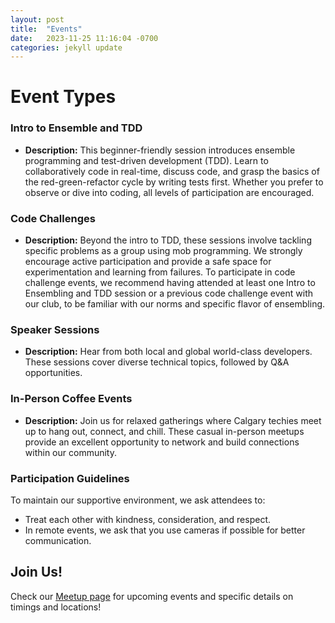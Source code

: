 ```yaml
---
layout: post
title:  "Events"
date:   2023-11-25 11:16:04 -0700
categories: jekyll update
---
```

# Event Types

### Intro to Ensemble and TDD
- **Description:** This beginner-friendly session introduces ensemble programming and test-driven development (TDD). Learn to collaboratively code in real-time, discuss code, and grasp the basics of the red-green-refactor cycle by writing tests first. Whether you prefer to observe or dive into coding, all levels of participation are encouraged.
  
### Code Challenges
- **Description:** Beyond the intro to TDD, these sessions involve tackling specific problems as a group using mob programming. We strongly encourage active participation and provide a safe space for experimentation and learning from failures. To participate in code challenge events, we recommend having attended at least one Intro to Ensembling and TDD session or a previous code challenge event with our club, to be familiar with our norms and specific flavor of ensembling.

### Speaker Sessions
- **Description:** Hear from both local and global world-class developers. These sessions cover diverse technical topics, followed by Q&A opportunities.

### In-Person Coffee Events
- **Description:** Join us for relaxed gatherings where Calgary techies meet up to hang out, connect, and chill. These casual in-person meetups provide an excellent opportunity to network and build connections within our community.

### Participation Guidelines

To maintain our supportive environment, we ask attendees to:
- Treat each other with kindness, consideration, and respect.
- In remote events, we ask that you use cameras if possible for better communication.

## Join Us!

Check our [Meetup page](https://www.meetup.com/calgary-software-crafters/) for upcoming events and specific details on timings and locations!
